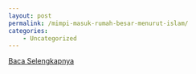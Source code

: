 ```yaml
---
layout: post
permalink: /mimpi-masuk-rumah-besar-menurut-islam/
categories:
    - Uncategorized
---
```


[Baca Selengkapnya](/07)